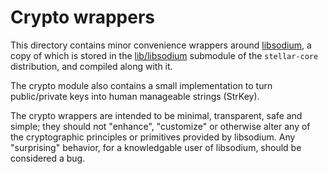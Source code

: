 # Crypto wrappers

This directory contains minor convenience wrappers around
[libsodium](http://libsodium.org), a copy of which is stored in the
[lib/libsodium](../../../../libsodium/) submodule of the `stellar-core`
distribution, and compiled along with it.

The crypto module also contains a small implementation to turn public/private
keys into human manageable strings (StrKey).

The crypto wrappers are intended to be minimal, transparent, safe and simple;
they should not "enhance", "customize" or otherwise alter any of the
cryptographic principles or primitives provided by libsodium. Any "surprising"
behavior, for a knowledgable user of libsodium, should be considered a bug.
